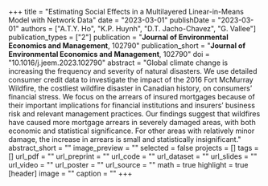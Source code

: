+++
title = "Estimating Social Effects in a Multilayered Linear-in-Means Model with Network Data"
date = "2023-03-01"
publishDate = "2023-03-01"
authors = ["A.T.Y. Ho", "K.P. Huynh", "D.T. Jacho-Chavez", "G. Vallee"]
publication_types = ["2"]
publication = "**Journal of Environmental Economics and Management**, 102790"
publication_short = "**Journal of Environmental Economics and Management**, 102790"
doi = "10.1016/j.jeem.2023.102790"
abstract = "Global climate change is increasing the frequency and severity of natural disasters. We use detailed consumer credit data to investigate the impact of the 2016 Fort McMurray Wildfire, the costliest wildfire disaster in Canadian history, on consumers’ financial stress. We focus on the arrears of insured mortgages because of their important implications for financial institutions and insurers’ business risk and relevant management practices. Our findings suggest that wildfires have caused more mortgage arrears in severely damaged areas, with both economic and statistical significance. For other areas with relatively minor damage, the increase in arrears is small and statistically insignificant."
abstract_short = ""
image_preview = ""
selected = false
projects = []
tags = []
url_pdf = ""
url_preprint = ""
url_code = ""
url_dataset = ""
url_slides = ""
url_video = ""
url_poster = ""
url_source = ""
math = true
highlight = true
[header]
image = ""
caption = ""
+++
